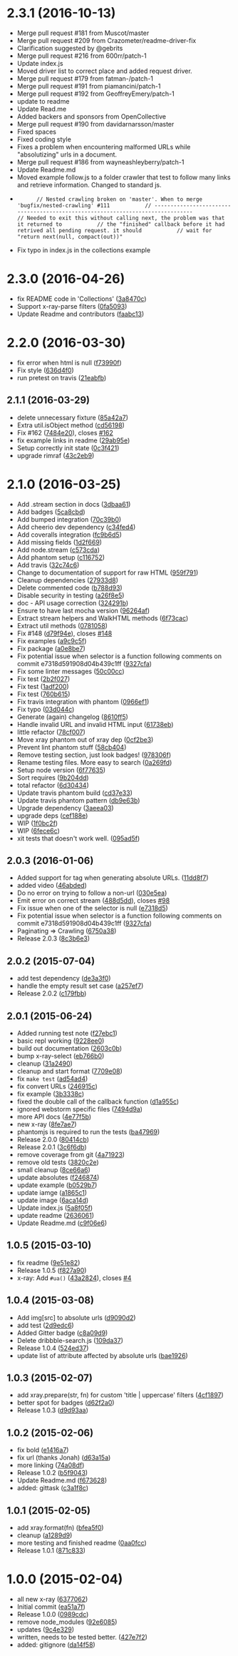 <a name="2.3.1"></a>
# 2.3.1 (2016-10-13)

  * Merge pull request #181 from Muscot/master
  * Merge pull request #209 from Crazometer/readme-driver-fix
  * Clarification suggested by @gebrits
  * Merge pull request #216 from 600rr/patch-1
  * Update index.js
  * Moved driver list to correct place and added request driver.
  * Merge pull request #179 from fatman-/patch-1
  * Merge pull request #191 from piamancini/patch-1
  * Merge pull request #192 from GeoffreyEmery/patch-1
  * update to readme
  * Update Read.me
  * Added backers and sponsors from OpenCollective
  * Merge pull request #190 from davidarnarsson/master
  * Fixed spaces
  * Fixed coding style
  * Fixes a problem when encountering malformed URLs while "absolutizing" urls in a document.
  * Merge pull request #186 from wayneashleyberry/patch-1
  * Update Readme.md
  * Moved example follow.js to a folder crawler that test to follow many links and retrieve information. Changed to standard js.
  *           // Nested crawling broken on 'master'. When to merge 'bugfix/nested-crawling' #111           // -------------------------------------------------------------------------------           // Needed to exit this without calling next, the problem was that it returned to           // the "finished" callback before it had retrived all pending request. it should           // wait for "return next(null, compact(out))"
  * Fix typo in index.js in the collections example

<a name="2.3.0"></a>
# 2.3.0 (2016-04-26)

* fix README code in 'Collections' ([3a8470c](https://github.com/lapwinglabs/x-ray/commit/3a8470c))
* Support x-ray-parse filters ([0fa5093](https://github.com/lapwinglabs/x-ray/commit/0fa5093))
* Update Readme and contributors ([faabc13](https://github.com/lapwinglabs/x-ray/commit/faabc13))



<a name="2.2.0"></a>
# 2.2.0 (2016-03-30)

* fix error when html is null ([f73990f](https://github.com/lapwinglabs/x-ray/commit/f73990f))
* Fix style ([636d4f0](https://github.com/lapwinglabs/x-ray/commit/636d4f0))
* run pretest on travis ([21eabfb](https://github.com/lapwinglabs/x-ray/commit/21eabfb))



<a name="2.1.1"></a>
## 2.1.1 (2016-03-29)

* delete unnecessary fixture ([85a42a7](https://github.com/lapwinglabs/x-ray/commit/85a42a7))
* Extra util.isObject method ([cd56198](https://github.com/lapwinglabs/x-ray/commit/cd56198))
* Fix #162 ([7484e20](https://github.com/lapwinglabs/x-ray/commit/7484e20)), closes [#162](https://github.com/lapwinglabs/x-ray/issues/162)
* fix example links in readme ([29ab95e](https://github.com/lapwinglabs/x-ray/commit/29ab95e))
* Setup correctly init state ([0c3f421](https://github.com/lapwinglabs/x-ray/commit/0c3f421))
* upgrade rimraf ([43c2eb9](https://github.com/lapwinglabs/x-ray/commit/43c2eb9))



<a name="2.1.0"></a>
# 2.1.0 (2016-03-25)

* Add .stream section in docs ([3dbaa61](https://github.com/lapwinglabs/x-ray/commit/3dbaa61))
* Add badges ([5ca8cbd](https://github.com/lapwinglabs/x-ray/commit/5ca8cbd))
* Add bumped integration ([70c39b0](https://github.com/lapwinglabs/x-ray/commit/70c39b0))
* Add cheerio dev dependency ([c34fed4](https://github.com/lapwinglabs/x-ray/commit/c34fed4))
* Add coveralls integration ([fc9b6d5](https://github.com/lapwinglabs/x-ray/commit/fc9b6d5))
* Add missing fields ([1d2f669](https://github.com/lapwinglabs/x-ray/commit/1d2f669))
* Add node.stream ([c573cda](https://github.com/lapwinglabs/x-ray/commit/c573cda))
* Add phantom setup ([c116752](https://github.com/lapwinglabs/x-ray/commit/c116752))
* Add travis ([32c74c6](https://github.com/lapwinglabs/x-ray/commit/32c74c6))
* Change to documentation of support for raw HTML ([959f791](https://github.com/lapwinglabs/x-ray/commit/959f791))
* Cleanup dependencies ([27933d8](https://github.com/lapwinglabs/x-ray/commit/27933d8))
* Delete commented code ([b788d93](https://github.com/lapwinglabs/x-ray/commit/b788d93))
* Disable security in testing ([a26f8e5](https://github.com/lapwinglabs/x-ray/commit/a26f8e5))
* doc - API usage correction ([324291b](https://github.com/lapwinglabs/x-ray/commit/324291b))
* Ensure to have last mocha version ([96264af](https://github.com/lapwinglabs/x-ray/commit/96264af))
* Extract stream helpers and WalkHTML methods ([6f73cac](https://github.com/lapwinglabs/x-ray/commit/6f73cac))
* Extract util methods ([0781058](https://github.com/lapwinglabs/x-ray/commit/0781058))
* Fix #148 ([d79f94e](https://github.com/lapwinglabs/x-ray/commit/d79f94e)), closes [#148](https://github.com/lapwinglabs/x-ray/issues/148)
* Fix examples ([a9c9c5f](https://github.com/lapwinglabs/x-ray/commit/a9c9c5f))
* Fix package ([a0e8be7](https://github.com/lapwinglabs/x-ray/commit/a0e8be7))
* Fix potential issue when selector is a function following comments on commit e7318d591908d04b439c1ff ([9327cfa](https://github.com/lapwinglabs/x-ray/commit/9327cfa))
* Fix some linter messages ([50c00cc](https://github.com/lapwinglabs/x-ray/commit/50c00cc))
* Fix test ([2b2f027](https://github.com/lapwinglabs/x-ray/commit/2b2f027))
* Fix test ([1adf200](https://github.com/lapwinglabs/x-ray/commit/1adf200))
* Fix test ([760b615](https://github.com/lapwinglabs/x-ray/commit/760b615))
* Fix travis integration with phantom ([0966ef1](https://github.com/lapwinglabs/x-ray/commit/0966ef1))
* Fix typo ([03d044c](https://github.com/lapwinglabs/x-ray/commit/03d044c))
* Generate (again) changelog ([8610ff5](https://github.com/lapwinglabs/x-ray/commit/8610ff5))
* Handle invalid URL and invalid HTML input ([61738eb](https://github.com/lapwinglabs/x-ray/commit/61738eb))
* little refactor ([78cf007](https://github.com/lapwinglabs/x-ray/commit/78cf007))
* Move xray phantom out of xray dep ([0cf2be3](https://github.com/lapwinglabs/x-ray/commit/0cf2be3))
* Prevent lint phantom stuff ([58cb404](https://github.com/lapwinglabs/x-ray/commit/58cb404))
* Remove testing section, just look badges! ([978306f](https://github.com/lapwinglabs/x-ray/commit/978306f))
* Rename testing files. More easy to search ([0a269fd](https://github.com/lapwinglabs/x-ray/commit/0a269fd))
* Setup node version ([6f77635](https://github.com/lapwinglabs/x-ray/commit/6f77635))
* Sort requires ([9b204dd](https://github.com/lapwinglabs/x-ray/commit/9b204dd))
* total refactor ([6d30434](https://github.com/lapwinglabs/x-ray/commit/6d30434))
* Update travis phantom build ([cd37e33](https://github.com/lapwinglabs/x-ray/commit/cd37e33))
* Update travis phantom pattern ([db9e63b](https://github.com/lapwinglabs/x-ray/commit/db9e63b))
* Upgrade dependency ([3aeea03](https://github.com/lapwinglabs/x-ray/commit/3aeea03))
* upgrade deps ([cef188e](https://github.com/lapwinglabs/x-ray/commit/cef188e))
* WIP ([1f0bc2f](https://github.com/lapwinglabs/x-ray/commit/1f0bc2f))
* WIP ([6fece6c](https://github.com/lapwinglabs/x-ray/commit/6fece6c))
* xit tests that doesn't work well. ([095ad5f](https://github.com/lapwinglabs/x-ray/commit/095ad5f))



<a name="2.0.3"></a>
## 2.0.3 (2016-01-06)

* Added support for <base> tag when generating absolute URLs. ([11dd8f7](https://github.com/lapwinglabs/x-ray/commit/11dd8f7))
* added video ([46abded](https://github.com/lapwinglabs/x-ray/commit/46abded))
* Do no error on trying to follow a non-url ([030e5ea](https://github.com/lapwinglabs/x-ray/commit/030e5ea))
* Emit error on correct stream ([488d5dd](https://github.com/lapwinglabs/x-ray/commit/488d5dd)), closes [#98](https://github.com/lapwinglabs/x-ray/issues/98)
* Fix issue when one of the selector is null ([e7318d5](https://github.com/lapwinglabs/x-ray/commit/e7318d5))
* Fix potential issue when selector is a function following comments on commit e7318d591908d04b439c1ff ([9327cfa](https://github.com/lapwinglabs/x-ray/commit/9327cfa))
* Paginating => Crawling ([6750a38](https://github.com/lapwinglabs/x-ray/commit/6750a38))
* Release 2.0.3 ([8c3b6e3](https://github.com/lapwinglabs/x-ray/commit/8c3b6e3))



<a name="2.0.2"></a>
## 2.0.2 (2015-07-04)

* add test dependency ([de3a3f0](https://github.com/lapwinglabs/x-ray/commit/de3a3f0))
* handle the empty result set case ([a257ef7](https://github.com/lapwinglabs/x-ray/commit/a257ef7))
* Release 2.0.2 ([c179fbb](https://github.com/lapwinglabs/x-ray/commit/c179fbb))



<a name="2.0.1"></a>
## 2.0.1 (2015-06-24)

* Added running test note ([f27ebc1](https://github.com/lapwinglabs/x-ray/commit/f27ebc1))
* basic repl working ([9228ee0](https://github.com/lapwinglabs/x-ray/commit/9228ee0))
* build out documentation ([2603c0b](https://github.com/lapwinglabs/x-ray/commit/2603c0b))
* bump x-ray-select ([eb766b0](https://github.com/lapwinglabs/x-ray/commit/eb766b0))
* cleanup ([31a2490](https://github.com/lapwinglabs/x-ray/commit/31a2490))
* cleanup and start format ([7709e08](https://github.com/lapwinglabs/x-ray/commit/7709e08))
* fix `make test` ([ad54ad4](https://github.com/lapwinglabs/x-ray/commit/ad54ad4))
* fix convert URLs ([246915c](https://github.com/lapwinglabs/x-ray/commit/246915c))
* fix example ([3b3338c](https://github.com/lapwinglabs/x-ray/commit/3b3338c))
* fixed the double call of the callback function ([d1a955c](https://github.com/lapwinglabs/x-ray/commit/d1a955c))
* ignored webstorm specific files ([7494d9a](https://github.com/lapwinglabs/x-ray/commit/7494d9a))
* more API docs ([4e77f5b](https://github.com/lapwinglabs/x-ray/commit/4e77f5b))
* new x-ray ([8fe7ae7](https://github.com/lapwinglabs/x-ray/commit/8fe7ae7))
* phantomjs is required to run the tests ([ba47969](https://github.com/lapwinglabs/x-ray/commit/ba47969))
* Release 2.0.0 ([80414cb](https://github.com/lapwinglabs/x-ray/commit/80414cb))
* Release 2.0.1 ([3c6f6db](https://github.com/lapwinglabs/x-ray/commit/3c6f6db))
* remove coverage from git ([4a71923](https://github.com/lapwinglabs/x-ray/commit/4a71923))
* remove old tests ([3820c2e](https://github.com/lapwinglabs/x-ray/commit/3820c2e))
* small cleanup ([8ce66a6](https://github.com/lapwinglabs/x-ray/commit/8ce66a6))
* update absolutes ([f246874](https://github.com/lapwinglabs/x-ray/commit/f246874))
* update example ([b0529b7](https://github.com/lapwinglabs/x-ray/commit/b0529b7))
* update iamge ([a1865c1](https://github.com/lapwinglabs/x-ray/commit/a1865c1))
* update image ([6aca14d](https://github.com/lapwinglabs/x-ray/commit/6aca14d))
* Update index.js ([5a8f05f](https://github.com/lapwinglabs/x-ray/commit/5a8f05f))
* update readme ([2636061](https://github.com/lapwinglabs/x-ray/commit/2636061))
* Update Readme.md ([c9f06e6](https://github.com/lapwinglabs/x-ray/commit/c9f06e6))



<a name="1.0.5"></a>
## 1.0.5 (2015-03-10)

* fix readme ([9e51e82](https://github.com/lapwinglabs/x-ray/commit/9e51e82))
* Release 1.0.5 ([f827a90](https://github.com/lapwinglabs/x-ray/commit/f827a90))
* x-ray: Add `#ua()` ([43a2824](https://github.com/lapwinglabs/x-ray/commit/43a2824)), closes [#4](https://github.com/lapwinglabs/x-ray/issues/4)



<a name="1.0.4"></a>
## 1.0.4 (2015-03-08)

* Add img[src] to absolute urls ([d9090d2](https://github.com/lapwinglabs/x-ray/commit/d9090d2))
* add test ([2d9edc6](https://github.com/lapwinglabs/x-ray/commit/2d9edc6))
* Added Gitter badge ([c8a09d9](https://github.com/lapwinglabs/x-ray/commit/c8a09d9))
* Delete dribbble-search.js ([109da37](https://github.com/lapwinglabs/x-ray/commit/109da37))
* Release 1.0.4 ([524ed37](https://github.com/lapwinglabs/x-ray/commit/524ed37))
* update list of attribute affected by absolute urls ([bae1926](https://github.com/lapwinglabs/x-ray/commit/bae1926))



<a name="1.0.3"></a>
## 1.0.3 (2015-02-07)

* add xray.prepare(str, fn) for custom 'title | uppercase' filters ([4cf1897](https://github.com/lapwinglabs/x-ray/commit/4cf1897))
* better spot for badges ([d62f2a0](https://github.com/lapwinglabs/x-ray/commit/d62f2a0))
* Release 1.0.3 ([d9d93aa](https://github.com/lapwinglabs/x-ray/commit/d9d93aa))



<a name="1.0.2"></a>
## 1.0.2 (2015-02-06)

* fix bold ([e1416a7](https://github.com/lapwinglabs/x-ray/commit/e1416a7))
* fix url (thanks Jonah) ([d63a15a](https://github.com/lapwinglabs/x-ray/commit/d63a15a))
* more linking ([74a08df](https://github.com/lapwinglabs/x-ray/commit/74a08df))
* Release 1.0.2 ([b5f9043](https://github.com/lapwinglabs/x-ray/commit/b5f9043))
* Update Readme.md ([f673628](https://github.com/lapwinglabs/x-ray/commit/f673628))
* added: gittask ([c3a1f8c](https://github.com/lapwinglabs/x-ray/commit/c3a1f8c))



<a name="1.0.1"></a>
## 1.0.1 (2015-02-05)

* add xray.format(fn) ([bfea5f0](https://github.com/lapwinglabs/x-ray/commit/bfea5f0))
* cleanup ([a1289d9](https://github.com/lapwinglabs/x-ray/commit/a1289d9))
* more testing and finished readme ([0aa0fcc](https://github.com/lapwinglabs/x-ray/commit/0aa0fcc))
* Release 1.0.1 ([871c833](https://github.com/lapwinglabs/x-ray/commit/871c833))



<a name="1.0.0"></a>
# 1.0.0 (2015-02-04)

* all new x-ray ([6377062](https://github.com/lapwinglabs/x-ray/commit/6377062))
* Initial commit ([ea51a7f](https://github.com/lapwinglabs/x-ray/commit/ea51a7f))
* Release 1.0.0 ([0989cdc](https://github.com/lapwinglabs/x-ray/commit/0989cdc))
* remove node_modules ([92e6085](https://github.com/lapwinglabs/x-ray/commit/92e6085))
* updates ([9c4e329](https://github.com/lapwinglabs/x-ray/commit/9c4e329))
* written, needs to be tested better. ([427e7f2](https://github.com/lapwinglabs/x-ray/commit/427e7f2))
* added: gitignore ([da14f58](https://github.com/lapwinglabs/x-ray/commit/da14f58))



